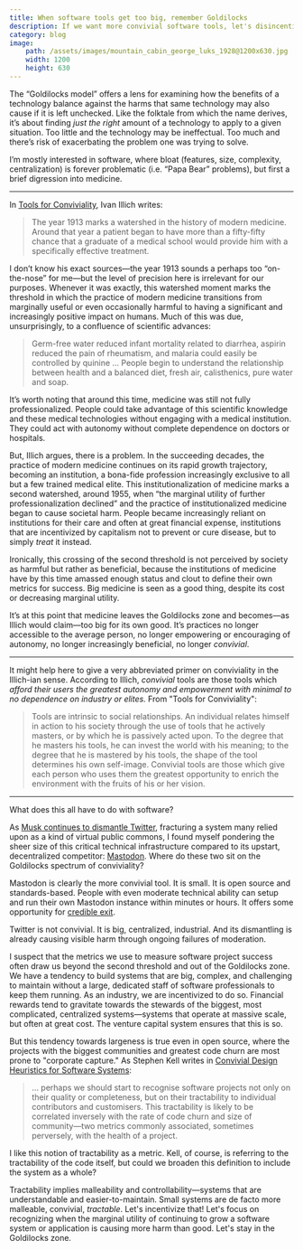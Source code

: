 ```yaml
---
title: When software tools get too big, remember Goldilocks
description: If we want more convivial software tools, let's disincentivize them from getting too big for their own good.
category: blog
image:
    path: /assets/images/mountain_cabin_george_luks_1928@1200x630.jpg
    width: 1200
    height: 630
---
```


The “Goldilocks model” offers a lens for examining how the benefits of a technology balance against the harms that same technology may also cause if it is left unchecked. Like the folktale from which the name derives, it’s about finding _just the right_ amount of a technology to apply to a given situation. Too little and the technology may be ineffectual. Too much and there’s risk of exacerbating the problem one was trying to solve. 

I’m mostly interested in software, where bloat (features, size, complexity, centralization) is forever problematic (i.e. “Papa Bear” problems), but first a brief digression into medicine. 

---

In [Tools for Conviviality](https://en.wikipedia.org/wiki/Tools_for_Conviviality), Ivan Illich writes:

> The year 1913 marks a watershed in the history of modern medicine. Around that year a patient began to have more than a fifty-fifty chance that a graduate of a medical school would provide him with a specifically effective treatment.

I don’t know his exact sources—the year 1913 sounds a perhaps too “on-the-nose” for me—but the level of precision here is irrelevant for our purposes. Whenever it was exactly, this watershed moment marks the threshold in which the practice of modern medicine transitions from marginally useful or even occasionally harmful to having a significant and increasingly positive impact on humans. Much of this was due, unsurprisingly, to a confluence of scientific advances:

> Germ-free water reduced infant mortality related to diarrhea, aspirin reduced the pain of rheumatism, and malaria could easily be controlled by quinine … People begin to understand the relationship between health and a balanced diet, fresh air, calisthenics, pure water and soap.

It’s worth noting that around this time, medicine was still not fully professionalized. People could take advantage of this scientific knowledge and these medical technologies without engaging with a medical institution. They could act with autonomy without complete dependence on doctors or hospitals.

But, Illich argues, there is a problem. In the succeeding decades, the practice of modern medicine continues on its rapid growth trajectory, becoming an institution, a bona-fide profession increasingly exclusive to all but a few trained medical elite. This institutionalization of medicine marks a second watershed, around 1955, when “the marginal utility of further professionalization declined” and the practice of institutionalized medicine began to cause societal harm. People became increasingly reliant on institutions for their care and often at great financial expense, institutions that are incentivized by capitalism not to prevent or cure disease, but to simply _treat_ it instead. 

Ironically, this crossing of the second threshold is not perceived by society as harmful but rather as beneficial, because the institutions of medicine have by this time amassed enough status and clout to define their own metrics for success. Big medicine is seen as a good thing, despite its cost or decreasing marginal utility.

It’s at this point that medicine leaves the Goldilocks zone and becomes—as Illich would claim—too big for its own good. It’s practices no longer accessible to the average person, no longer empowering or encouraging of autonomy, no longer increasingly beneficial, no longer _convivial_.

---

It might help here to give a very abbreviated primer on conviviality in the Illich-ian sense. According to Illich, _convivial_ tools are those tools which *afford their users the greatest autonomy and empowerment with minimal to no dependence on industry or elites.* From "Tools for Conviviality":

> Tools are intrinsic to social relationships. An individual relates himself in action to his society through the use of tools that he actively masters, or by which he is passively acted upon. To the degree that he masters his tools, he can invest the world with his meaning; to the degree that he is mastered by his tools, the shape of the tool determines his own self-image. Convivial tools are those which give each person who uses them the greatest opportunity to enrich the environment with the fruits of his or her vision.

---

What does this all have to do with software?

As [Musk continues to dismantle Twitter](https://www.newyorker.com/news/daily-comment/why-i-quit-elon-musks-twitter), fracturing a system many relied upon as a kind of virtual public commons, I found myself pondering the sheer size of this critical technical infrastructure compared to its upstart, decentralized competitor: [Mastodon](https://joinmastodon.org). Where do these two sit on the Goldilocks spectrum of conviviality?

Mastodon is clearly the more convivial tool. It is small. It is open source and standards-based. People with even moderate technical ability can setup and run their own Mastodon instance within minutes or hours. It offers some opportunity for [credible exit](https://subconscious.substack.com/p/credible-exit).

Twitter is not convivial. It is big, centralized, industrial. And its dismantling is already causing visible harm through ongoing failures of moderation.

I suspect that the metrics we use to measure software project success often draw us beyond the second threshold and out of the Goldilocks zone. We have a tendency to build systems that are big, complex, and challenging to maintain without a large, dedicated staff of software professionals to keep them running. As an industry, we are incentivized to do so. Financial rewards tend to gravitate towards the stewards of the biggest, most complicated, centralized systems—systems that operate at massive scale, but often at great cost. The venture capital system ensures that this is so.

But this tendency towards largeness is true even in open source, where the projects with the biggest communities and greatest code churn are most prone to "corporate capture." As Stephen Kell writes in [Convivial Design Heuristics for Software Systems](https://www.researchgate.net/publication/343435014_Convivial_design_heuristics_for_software_systems):

> … perhaps we should start to recognise software projects not only on their quality or completeness, but on their tractability to individual contributors and customisers. This tractability is likely to be correlated inversely with the rate of code churn and size of community—two metrics commonly associated, sometimes perversely, with the health of a project.

I like this notion of tractability as a metric. Kell, of course, is referring to the tractability of the code itself, but could we broaden this definition to include the system as a whole? 

Tractability implies malleability and controllability—systems that are understandable and easier-to-maintain. Small systems are de facto more malleable, convivial, _tractable_. Let's incentivize that! Let's focus on recognizing when the marginal utility of continuing to grow a software system or application is causing more harm than good. Let's stay in the Goldilocks zone.
